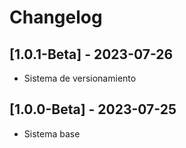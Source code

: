 # Changelog

## [1.0.1-Beta] - 2023-07-26
- Sistema de versionamiento
## [1.0.0-Beta] - 2023-07-25
- Sistema base